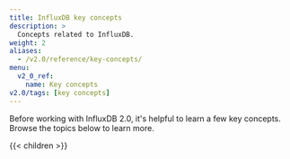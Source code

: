 ```yaml
---
title: InfluxDB key concepts
description: >
  Concepts related to InfluxDB.
weight: 2
aliases:
  - /v2.0/reference/key-concepts/
menu:
  v2_0_ref:
    name: Key concepts
v2.0/tags: [key concepts]
---
```


Before working with InfluxDB 2.0, it's helpful to learn a few key concepts. Browse the topics below to learn more.

{{< children >}}
